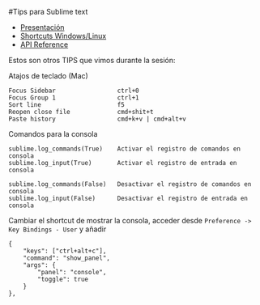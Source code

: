 #Tips para Sublime text

* [Presentación](http://davecarter.github.io/sublime-hangout/#/)
* [Shortcuts Windows/Linux](http://docs.sublimetext.info/en/latest/reference/keyboard_shortcuts_win.html)
* [API Reference](https://www.sublimetext.com/docs/3/api_reference.html)

Estos son otros TIPS que vimos durante la sesión:

Atajos de teclado (Mac)
```
Focus Sidebar                 ctrl+0
Focus Group 1                 ctrl+1
Sort line                     f5
Reopen close file             cmd+shit+t
Paste history                 cmd+k+v | cmd+alt+v
```

Comandos para la consola
```
sublime.log_commands(True)    Activar el registro de comandos en consola
sublime.log_input(True)       Activar el registro de entrada en consola

sublime.log_commands(False)   Desactivar el registro de comandos en consola
sublime.log_input(False)      Desactivar el registro de entrada en consola
```

Cambiar el shortcut de mostrar la consola, acceder desde `Preference -> Key Bindings - User` y añadir
```
{
	"keys": ["ctrl+alt+c"],
	"command": "show_panel",
	"args": {
		"panel": "console",
		"toggle": true
	}
},
```
